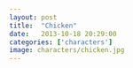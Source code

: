 ```yaml
---
layout: post
title:  "Chicken"
date:   2013-10-18 20:29:00
categories: ['characters']
image: characters/chicken.jpg
---
```


